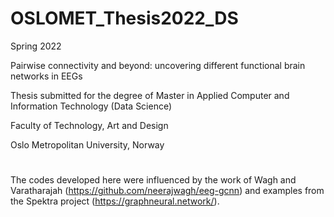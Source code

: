 # OSLOMET_Thesis2022_DS

Spring 2022

Pairwise connectivity and beyond: uncovering different functional brain networks in EEGs

Thesis submitted for the degree of Master in Applied Computer and Information Technology (Data Science)


Faculty of Technology, Art and Design


Oslo Metropolitan University, Norway


# 
The codes developed here were influenced by the work of Wagh and Varatharajah (https://github.com/neerajwagh/eeg-gcnn) and examples from the Spektra project (https://graphneural.network/).